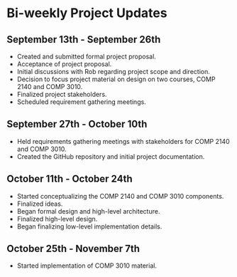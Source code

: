 # Bi-weekly Project Updates

## September 13th - September 26th

- Created and submitted formal project proposal.
- Acceptance of project proposal.
- Initial discussions with Rob regarding project scope and direction.
- Decision to focus project material on design on two courses, COMP 2140 and COMP 3010.
- Finalized project stakeholders.
- Scheduled requirement gathering meetings.

## September 27th - October 10th

- Held requirements gathering meetings with stakeholders for COMP 2140 and COMP 3010.
- Created the GitHub repository and initial project documentation.

## October 11th - October 24th

- Started conceptualizing the COMP 2140 and COMP 3010 components.
- Finalized ideas.
- Began formal design and high-level architecture.
- Finalized high-level design.
- Began finalizing low-level implementation details.

## October 25th - November 7th

- Started implementation of COMP 3010 material.

